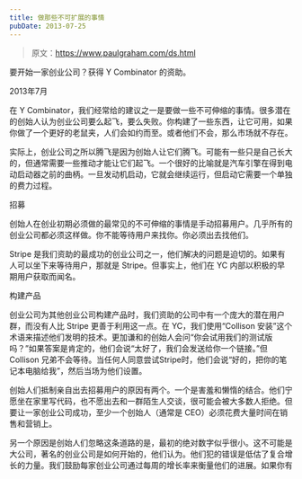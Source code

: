 ```yaml
---
title: 做那些不可扩展的事情
pubDate: 2013-07-25
---
```


> 原文：https://www.paulgraham.com/ds.html 

            
要开始一家创业公司？获得 Y Combinator 的资助。

2013年7月

在 Y Combinator，我们经常给的建议之一是要做一些不可伸缩的事情。很多潜在的创始人认为创业公司要么起飞，要么失败。你构建了一些东西，让它可用，如果你做了一个更好的老鼠夹，人们会如约而至。或者他们不会，那么市场就不存在。

实际上，创业公司之所以腾飞是因为创始人让它们腾飞。可能有一些只是自己长大的，但通常需要一些推动才能让它们起飞。一个很好的比喻就是汽车引擎在得到电动启动器之前的曲柄。一旦发动机启动，它就会继续运行，但启动它需要一个单独的费力过程。

招募

创始人在创业初期必须做的最常见的不可伸缩的事情是手动招募用户。几乎所有的创业公司都必须这样做。你不能等待用户来找你。你必须出去找他们。

Stripe 是我们资助的最成功的创业公司之一，他们解决的问题是迫切的。如果有人可以坐下来等待用户，那就是 Stripe。但事实上，他们在 YC 内部以积极的早期用户获取而闻名。

构建产品

创业公司为其他创业公司构建产品时，我们资助的公司中有一个庞大的潜在用户群，而没有人比 Stripe 更善于利用这一点。在 YC，我们使用“Collison 安装”这个术语来描述他们发明的技术。更加谦和的创始人会问“你会试用我们的测试版吗？”如果答案是肯定的，他们会说“太好了，我们会发送给你一个链接。”但 Collison 兄弟不会等待。当任何人同意尝试Stripe时，他们会说“好的，把你的笔记本电脑给我”，然后当场为他们设置。

创始人们抵制亲自出去招募用户的原因有两个。一个是害羞和懒惰的结合。他们宁愿坐在家里写代码，也不愿出去和一群陌生人交谈，很可能会被大多数人拒绝。但要让一家创业公司成功，至少一个创始人（通常是 CEO）必须花费大量时间在销售和营销上。

另一个原因是创始人们忽略这条道路的是，最初的绝对数字似乎很小。这不可能是大公司，著名的创业公司是如何开始的，他们认为。他们犯的错误是低估了复合增长的力量。我们鼓励每家创业公司通过每周的增长率来衡量他们的进展。如果你有